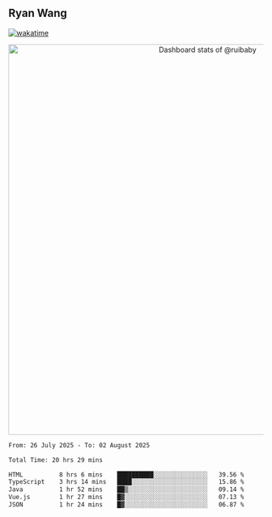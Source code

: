 ## Ryan Wang

[![wakatime](https://wakatime.com/badge/user/6f4ce45f-b03c-4eb3-b701-4b95e0885d94.svg)](https://wakatime.com/@6f4ce45f-b03c-4eb3-b701-4b95e0885d94)

<!-- Copy-paste in your Readme.md file -->

<a href="https://next.ossinsight.io/widgets/official/compose-user-dashboard-stats?user_id=21301288" target="_blank" style="display: block" align="center">
  <picture>
    <source media="(prefers-color-scheme: dark)" srcset="https://next.ossinsight.io/widgets/official/compose-user-dashboard-stats/thumbnail.png?user_id=21301288&image_size=auto&color_scheme=dark" width="771" height="auto">
    <img alt="Dashboard stats of @ruibaby" src="https://next.ossinsight.io/widgets/official/compose-user-dashboard-stats/thumbnail.png?user_id=21301288&image_size=auto&color_scheme=light" width="771" height="auto">
  </picture>
</a>

<!-- Made with [OSS Insight](https://ossinsight.io/) -->


<!--START_SECTION:waka-->

```txt
From: 26 July 2025 - To: 02 August 2025

Total Time: 20 hrs 29 mins

HTML          8 hrs 6 mins    ██████████░░░░░░░░░░░░░░░   39.56 %
TypeScript    3 hrs 14 mins   ████░░░░░░░░░░░░░░░░░░░░░   15.86 %
Java          1 hr 52 mins    ██▒░░░░░░░░░░░░░░░░░░░░░░   09.14 %
Vue.js        1 hr 27 mins    █▓░░░░░░░░░░░░░░░░░░░░░░░   07.13 %
JSON          1 hr 24 mins    █▓░░░░░░░░░░░░░░░░░░░░░░░   06.87 %
```

<!--END_SECTION:waka-->
